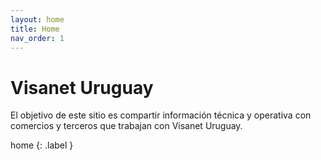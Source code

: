 ```yaml
---
layout: home
title: Home
nav_order: 1
---
```

# Visanet Uruguay

El objetivo de este sitio es compartir información técnica y operativa con comercios y terceros que trabajan con Visanet Uruguay.

home
{: .label }
